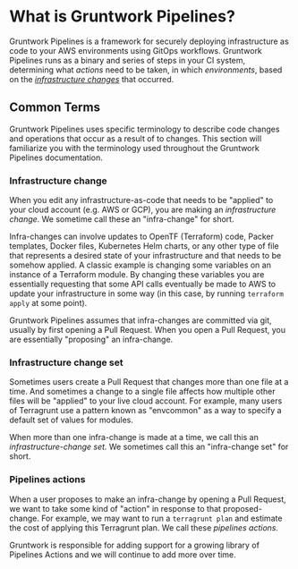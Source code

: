 # What is Gruntwork Pipelines?

Gruntwork Pipelines is a framework for securely deploying infrastructure as code to your AWS environments using GitOps workflows. Gruntwork Pipelines runs as a binary and series of steps in your CI system, determining what _actions_ need to be taken, in which _environments_, based on the [_infrastructure changes_](#infrastructure-change) that occurred.

## Common Terms

Gruntwork Pipelines uses specific terminology to describe code changes and operations that occur as a result of to changes. This section will familiarize you with the terminology used throughout the Gruntwork Pipelines documentation.

### Infrastructure change

When you edit any infrastructure-as-code that needs to be "applied" to your cloud account (e.g. AWS or GCP), you are making an _infrastructure change_. We sometime call these an "infra-change" for short.

Infra-changes can involve updates to OpenTF (Terraform) code, Packer templates, Docker files, Kubernetes Helm charts, or any other type of file that represents a desired state of your infrastructure and that needs to be somehow applied. A classic example is changing some variables on an instance of a Terraform module. By changing these variables you are essentially requesting that some API calls eventually be made to AWS to update your infrastructure in some way (in this case, by running `terraform apply` at some point).

Gruntwork Pipelines assumes that infra-changes are committed via git, usually by first opening a Pull Request. When you open a Pull Request, you are essentially "proposing" an infra-change.

### Infrastructure change set

Sometimes users create a Pull Request that changes more than one file at a time. And sometimes a change to a single file affects how multiple other files will be "applied" to your live cloud account. For example, many users of Terragrunt use a pattern known as "envcommon" as a way to specify a default set of values for modules.

When more than one infra-change is made at a time, we call this an _infrastructure-change set._ We sometimes call this an "infra-change set" for short.

### Pipelines actions

When a user proposes to make an infra-change by opening a Pull Request, we want to take some kind of "action" in response to that proposed-change. For example, we may want to run a `terragrunt plan` and estimate the cost of applying this Terragrunt plan. We call these _pipelines actions._

Gruntwork is responsible for adding support for a growing library of Pipelines Actions and we will continue to add more over time.
